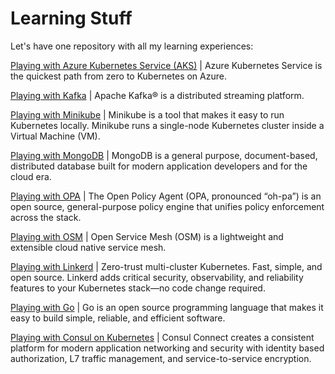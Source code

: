 # Learning Stuff
Let's have one repository with all my learning experiences:

[Playing with Azure Kubernetes Service (AKS)](playing-with-AKS.md) | Azure Kubernetes Service is the quickest path from zero to Kubernetes on Azure.

[Playing with Kafka](playing-with-Kafka.md) | Apache Kafka® is a distributed streaming platform.

[Playing with Minikube](playing-with-Minikube.md) | Minikube is a tool that makes it easy to run Kubernetes locally. Minikube runs a single-node Kubernetes cluster inside a Virtual Machine (VM).

[Playing with MongoDB](playing-with-MongoDB.md) | MongoDB is a general purpose, document-based, distributed database built for modern application developers and for the cloud era.

[Playing with OPA](playing-with-OPA.md) | The Open Policy Agent (OPA, pronounced “oh-pa”) is an open source, general-purpose policy engine that unifies policy enforcement across the stack.

[Playing with OSM](playing-with-OSM/playing-with-OSM.md) | Open Service Mesh (OSM) is a lightweight and extensible cloud native service mesh.

[Playing with Linkerd](playing-with-OSM/playing-with-Linkerd.md) | Zero-trust multi-cluster Kubernetes. Fast, simple, and open source. Linkerd adds critical security, observability, and reliability features to your Kubernetes stack—no code change required.

[Playing with Go](playing-with-Go.md) | Go is an open source programming language that makes it easy to build simple, reliable, and efficient software.

[Playing with Consul on Kubernetes](playing-with-Consul-on-Kubernetes/playing-with-Consul-on-Kubernetes.md) | Consul Connect creates a consistent platform for modern application networking and security with identity based authorization, L7 traffic management, and service-to-service encryption.
